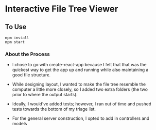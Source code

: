 # Interactive File Tree Viewer

## To Use

```shell
npm install
npm start
```

### About the Process

- I chose to go with create-react-app because I felt that that was the quickest
  way to get the app up and running while also maintaining a good file
  structure.

- While designing layout, I wanted to make the file tree resemble the computer a
  little more closely, so I added two extra folders (the two prior to where the
  output starts). 

- Ideally, I would've added tests; however, I ran out of time and pushed tests
  towards the bottom of my triage list. 

- For the general server construction, I opted to add in controllers and models 